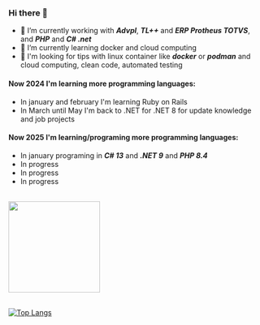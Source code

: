### Hi there 👋

- 🔭 I’m currently working with ***Advpl***, ***TL++*** and ***ERP Protheus TOTVS***, and ***PHP*** and ***C# .net***
- 🌱 I’m currently learning docker and cloud computing
- 🤔 I'm looking for tips with linux container like ***docker***  or ***podman*** and cloud computing, clean code, automated testing

#### Now 2024 I'm learning more programming languages:
 - In january and february I'm learning Ruby on Rails
 - In March until May I'm back to .NET for .NET 8 for update knowledge and job projects

#### Now 2025 I'm learning/programing more programming languages:
 - In january programing in ***C# 13*** and ***.NET 9*** and ***PHP 8.4***
 - In progress
 - In progress
 - In progress

</br>

<a  href="https://github.com/jmfrolim">
  <img  height="180em"  src="https://github-readme-stats.vercel.app/api?username=jmfrolim&count_private=true&theme=dracula&show_icons=true" />
</a>

</br>
</br>


[![Top Langs](https://github-readme-stats.vercel.app/api/top-langs/?username=jmfrolim)](https://github.com/jmfrolim/github-readme-stats)

<!--

**jmfrolim/jmfrolim** is a ✨ _special_ ✨ repository because its `README.md` (this file) appears on your GitHub profile.

Here are some ideas to get you started:
- 👯 I’m looking to collaborate on ...
- 🤔 I’m looking for help with ...
- 💬 Ask me about ...
- 📫 How to reach me: ...
- 😄 Pronouns: ...
- ⚡ Fun fact: ...
-->

